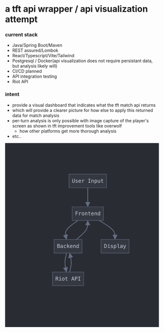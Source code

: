 # a tft api wrapper / api visualization attempt

### current stack
- Java/Spring Boot/Maven
- REST assured/Lombok
- React/Typescript/Vite/Tailwind
- Postgresql / Docker(api visualization does not require persistant data, but analysis likely will)
- CI/CD planned
- API integration testing
- Riot API

### intent
- provide a visual dashboard that indicates what the tft match api returns
- which will provide a clearer picture for how else to apply this returned data for match analysis
- per-turn analysis is only possible with image capture of the player's screen as shown in tft improvement tools like overwolf
    - how other platforms get more thorough analysis
- etc..

![flow of the application](/docs/image.png)